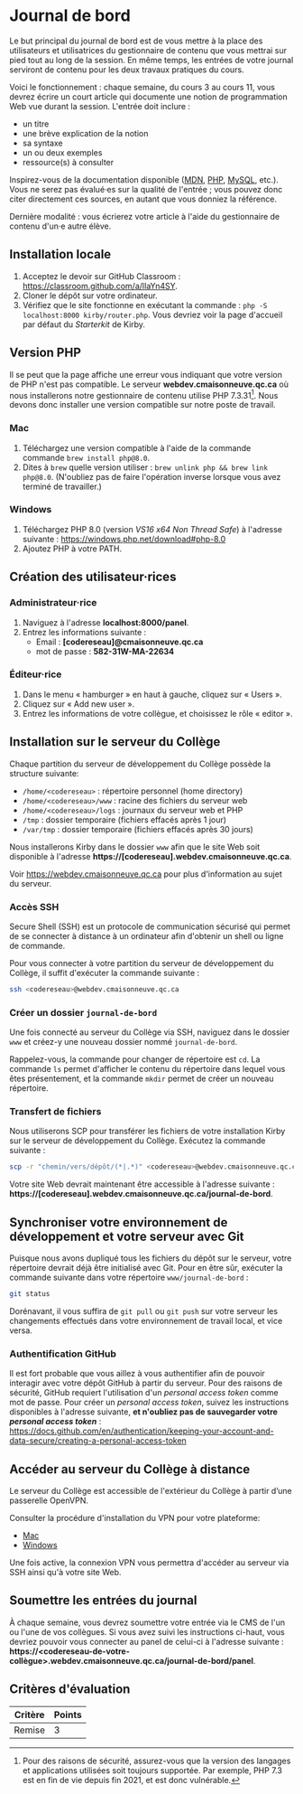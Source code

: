 # Journal de bord

Le but principal du journal de bord est de vous mettre à la place des utilisateurs et utilisatrices du gestionnaire de contenu que vous mettrai sur pied tout au long de la session. En même temps, les entrées de votre journal serviront de contenu pour les deux travaux pratiques du cours.

Voici le fonctionnement : chaque semaine, du cours 3 au cours 11, vous devrez écrire un court article qui documente une notion de programmation Web vue durant la session. L'entrée doit inclure :

-   un titre
-   une brève explication de la notion
-   sa syntaxe
-   un ou deux exemples
-   ressource(s) à consulter

Inspirez-vous de la documentation disponible ([MDN](https://developer.mozilla.org/fr/), [PHP](https://www.php.net), [MySQL](https://dev.mysql.com/doc/), etc.). Vous ne serez pas évalué·es sur la qualité de l'entrée ; vous pouvez donc citer directement ces sources, en autant que vous donniez la référence.

Dernière modalité : vous écrierez votre article à l'aide du gestionnaire de contenu d'un·e autre élève.

## Installation locale

1. Acceptez le devoir sur GitHub Classroom : https://classroom.github.com/a/lIaYn4SY.
2. Cloner le dépôt sur votre ordinateur.
3. Vérifiez que le site fonctionne en exécutant la commande : `php -S localhost:8000 kirby/router.php`. Vous devriez voir la page d'accueil par défaut du _Starterkit_ de Kirby.

## Version PHP

Il se peut que la page affiche une erreur vous indiquant que votre version de PHP n'est pas compatible. Le serveur **webdev.cmaisonneuve.qc.ca** où nous installerons notre gestionnaire de contenu utilise PHP 7.3.31[^1]. Nous devons donc installer une version compatible sur notre poste de travail.

[^1]: Pour des raisons de sécurité, assurez-vous que la version des langages et applications utilisées soit toujours supportée. Par exemple, PHP 7.3 est en fin de vie depuis fin 2021, et est donc vulnérable.

### Mac

1. Téléchargez une version compatible à l'aide de la commande commande `brew install php@8.0`.
2. Dites à `brew` quelle version utiliser : `brew unlink php && brew link php@8.0`. (N'oubliez pas de faire l'opération inverse lorsque vous avez terminé de travailler.)

### Windows

1. Téléchargez PHP 8.0 (version _VS16 x64 Non Thread Safe_) à l'adresse suivante : https://windows.php.net/download#php-8.0
2. Ajoutez PHP à votre PATH.

## Création des utilisateur·rices

### Administrateur·rice

1. Naviguez à l'adresse **localhost:8000/panel**.
2. Entrez les informations suivante :
    - Email : **[codereseau]@cmaisonneuve.qc.ca**
    - mot de passe : **582-31W-MA-22634**

### Éditeur·rice

1. Dans le menu « hamburger » en haut à gauche, cliquez sur « Users ».
2. Cliquez sur « Add new user ».
3. Entrez les informations de votre collègue, et choisissez le rôle « editor ».

## Installation sur le serveur du Collège

Chaque partition du serveur de développement du Collège possède la structure suivante:

-   `/home/<codereseau>` : répertoire personnel (home directory)
-   `/home/<codereseau>/www` : racine des fichiers du serveur web
-   `/home/<codereseau>/logs` : journaux du serveur web et PHP
-   `/tmp` : dossier temporaire (fichiers effacés après 1 jour)
-   `/var/tmp` : dossier temporaire (fichiers effacés après 30 jours)

Nous installerons Kirby dans le dossier `www` afin que le site Web soit disponible à l'adresse **https://[codereseau].webdev.cmaisonneuve.qc.ca**.

Voir https://webdev.cmaisonneuve.qc.ca pour plus d'information au sujet du serveur.

### Accès SSH

Secure Shell (SSH) est un protocole de communication sécurisé qui permet de se connecter à distance à un ordinateur afin d'obtenir un shell ou ligne de commande.

Pour vous connecter à votre partition du serveur de développement du Collège, il suffit d'exécuter la commande suivante :

```sh
ssh <codereseau>@webdev.cmaisonneuve.qc.ca
```

### Créer un dossier `journal-de-bord`

Une fois connecté au serveur du Collège via SSH, naviguez dans le dossier `www` et créez-y une nouveau dossier nommé `journal-de-bord`.

Rappelez-vous, la commande pour changer de répertoire est `cd`. La commande `ls` permet d'afficher le contenu du répertoire dans lequel vous êtes présentement, et la commande `mkdir` permet de créer un nouveau répertoire.

### Transfert de fichiers

Nous utiliserons SCP pour transférer les fichiers de votre installation Kirby sur le serveur de développement du Collège. Exécutez la commande suivante :

```sh
scp -r "chemin/vers/dépôt/(*|.*)" <codereseau>@webdev.cmaisonneuve.qc.ca:www/journal-de-bord
```

Votre site Web devrait maintenant être accessible à l'adresse suivante : **https://[codereseau].webdev.cmaisonneuve.qc.ca/journal-de-bord**.

## Synchroniser votre environnement de développement et votre serveur avec Git

Puisque nous avons dupliqué tous les fichiers du dépôt sur le serveur, votre répertoire devrait déjà être initialisé avec Git. Pour en être sûr, exécuter la commande suivante dans votre répertoire `www/journal-de-bord` :

```sh
git status
```

Dorénavant, il vous suffira de `git pull` ou `git push` sur votre serveur les changements effectués dans votre environnement de travail local, et vice versa.

### Authentification GitHub

Il est fort probable que vous aillez à vous authentifier afin de pouvoir interagir avec votre dépôt GitHub à partir du serveur. Pour des raisons de sécurité, GitHub requiert l'utilisation d'un _personal access token_ comme mot de passe. Pour créer un _personal access token_, suivez les instructions disponibles à l'adresse suivante, **et n'oubliez pas de sauvegarder votre _personal access token_** : https://docs.github.com/en/authentication/keeping-your-account-and-data-secure/creating-a-personal-access-token

## Accéder au serveur du Collège à distance

Le serveur du Collège est accessible de l'extérieur du Collège à partir d’une passerelle OpenVPN.

Consulter la procédure d'installation du VPN pour votre plateforme:

-   [Mac](https://webdev.cmaisonneuve.qc.ca/pdf/webdev-vpn-mac.pdf)
-   [Windows](https://webdev.cmaisonneuve.qc.ca/pdf/webdev-vpn-windows.pdf)

Une fois active, la connexion VPN vous permettra d'accéder au serveur via SSH ainsi qu'à votre site Web.

## Soumettre les entrées du journal

À chaque semaine, vous devrez soumettre votre entrée via le CMS de l'un ou l'une de vos collègues. Si vous avez suivi les instructions ci-haut, vous devriez pouvoir vous connecter au panel de celui-ci à l'adresse suivante : **https://<codereseau-de-votre-collègue>.webdev.cmaisonneuve.qc.ca/journal-de-bord/panel**.

## Critères d'évaluation

| Critère | Points |
| ------- | ------ |
| Remise  | 3      |
